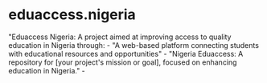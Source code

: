 # eduaccess.nigeria
"Eduaccess Nigeria: A project aimed at improving access to quality education in Nigeria through: - "A web-based platform connecting students with educational resources and opportunities" - "Nigeria Eduaccess: A repository for [your project's mission or goal], focused on enhancing education in Nigeria." -
